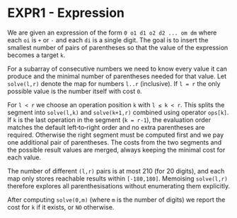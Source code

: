 # EXPR1 - Expression

We are given an expression of the form `0 o1 d1 o2 d2 ... om dm` where each `oi` is `+` or `-` and each `di` is a single digit.  The goal is to insert the smallest number of pairs of parentheses so that the value of the expression becomes a target `k`.

For a subarray of consecutive numbers we need to know every value it can produce and the minimal number of parentheses needed for that value.  Let `solve(l,r)` denote the map for numbers `l..r` (inclusive).  If `l = r` the only possible value is the number itself with cost `0`.

For `l < r` we choose an operation position `k` with `l ≤ k < r`.  This splits the segment into `solve(l,k)` and `solve(k+1,r)` combined using operator `ops[k]`.  If `k` is the last operation in the segment (`k = r-1`), the evaluation order matches the default left‑to‑right order and no extra parentheses are required.  Otherwise the right segment must be computed first and we pay one additional pair of parentheses.  The costs from the two segments and the possible result values are merged, always keeping the minimal cost for each value.

The number of different `(l,r)` pairs is at most 210 (for 20 digits), and each map only stores reachable results within `[-180,180]`.  Memoising `solve(l,r)` therefore explores all parenthesisations without enumerating them explicitly.

After computing `solve(0,m)` (where `m` is the number of digits) we report the cost for `k` if it exists, or `NO` otherwise.

